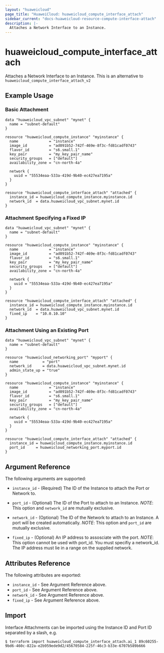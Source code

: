 ```yaml
---
layout: "huaweicloud"
page_title: "HuaweiCloud: huaweicloud_compute_interface_attach"
sidebar_current: "docs-huaweicloud-resource-compute-interface-attach"
description: |-
  Attaches a Network Interface to an Instance.
---
```


# huaweicloud\_compute\_interface\_attach

Attaches a Network Interface to an Instance.
This is an alternative to `huaweicloud_compute_interface_attach_v2`

## Example Usage

### Basic Attachment

```hcl
data "huaweicloud_vpc_subnet" "mynet" {
  name = "subnet-default"
}

resource "huaweicloud_compute_instance" "myinstance" {
  name              = "instance"
  image_id          = "ad091b52-742f-469e-8f3c-fd81cadf0743"
  flavor_id         = "s6.small.1"
  key_pair          = "my_key_pair_name"
  security_groups   = ["default"]
  availability_zone = "cn-north-4a"

  network {
    uuid = "55534eaa-533a-419d-9b40-ec427ea7195a"
  }
}

resource "huaweicloud_compute_interface_attach" "attached" {
  instance_id = huaweicloud_compute_instance.myinstance.id
  network_id  = data.huaweicloud_vpc_subnet.mynet.id
}
```

### Attachment Specifying a Fixed IP

```hcl
data "huaweicloud_vpc_subnet" "mynet" {
  name = "subnet-default"
}

resource "huaweicloud_compute_instance" "myinstance" {
  name              = "instance"
  image_id          = "ad091b52-742f-469e-8f3c-fd81cadf0743"
  flavor_id         = "s6.small.1"
  key_pair          = "my_key_pair_name"
  security_groups   = ["default"]
  availability_zone = "cn-north-4a"

  network {
    uuid = "55534eaa-533a-419d-9b40-ec427ea7195a"
  }
}

resource "huaweicloud_compute_interface_attach" "attached" {
  instance_id = huaweicloud_compute_instance.myinstance.id
  network_id  = data.huaweicloud_vpc_subnet.mynet.id
  fixed_ip    = "10.0.10.10"
}

```

### Attachment Using an Existing Port

```hcl
data "huaweicloud_vpc_subnet" "mynet" {
  name = "subnet-default"
}

resource "huaweicloud_networking_port" "myport" {
  name           = "port"
  network_id     = data.huaweicloud_vpc_subnet.mynet.id
  admin_state_up = "true"
}

resource "huaweicloud_compute_instance" "myinstance" {
  name              = "instance"
  image_id          = "ad091b52-742f-469e-8f3c-fd81cadf0743"
  flavor_id         = "s6.small.1"
  key_pair          = "my_key_pair_name"
  security_groups   = ["default"]
  availability_zone = "cn-north-4a"

  network {
    uuid = "55534eaa-533a-419d-9b40-ec427ea7195a"
  }
}

resource "huaweicloud_compute_interface_attach" "attached" {
  instance_id = huaweicloud_compute_instance.myinstance.id
  port_id     = huaweicloud_networking_port.myport.id
}

```

## Argument Reference

The following arguments are supported:

* `instance_id` - (Required) The ID of the Instance to attach the Port or Network to.

* `port_id` - (Optional) The ID of the Port to attach to an Instance.
   _NOTE_: This option and `network_id` are mutually exclusive.

* `network_id` - (Optional) The ID of the Network to attach to an Instance. A port will be created automatically.
   _NOTE_: This option and `port_id` are mutually exclusive.

* `fixed_ip` - (Optional) An IP address to assosciate with the port.
   _NOTE_: This option cannot be used with port_id. You must specifiy a network_id. The IP address must lie in a range on the supplied network.

## Attributes Reference

The following attributes are exported:

* `instance_id` - See Argument Reference above.
* `port_id` - See Argument Reference above.
* `network_id` - See Argument Reference above.
* `fixed_ip`  - See Argument Reference above.

## Import

Interface Attachments can be imported using the Instance ID and Port ID
separated by a slash, e.g.

```
$ terraform import huaweicloud_compute_interface_attach.ai_1 89c60255-9bd6-460c-822a-e2b959ede9d2/45670584-225f-46c3-b33e-6707b589b666
```
